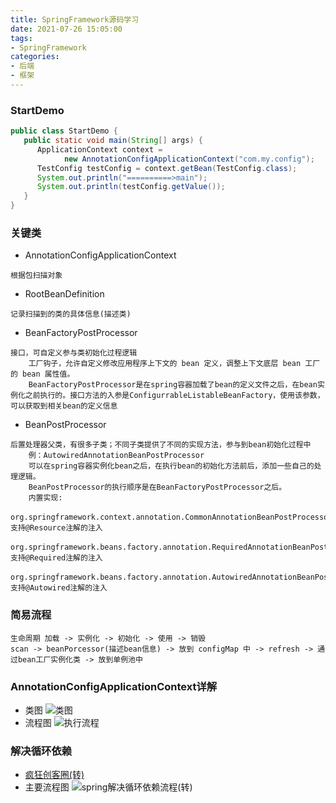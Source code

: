 ```yaml
---
title: SpringFramework源码学习
date: 2021-07-26 15:05:00
tags:
- SpringFramework
categories:
- 后端
- 框架
---
```


### StartDemo
```java
public class StartDemo {
   public static void main(String[] args) {
      ApplicationContext context =
            new AnnotationConfigApplicationContext("com.my.config");
      TestConfig testConfig = context.getBean(TestConfig.class);
      System.out.println("==========>main");
      System.out.println(testConfig.getValue());
   }
}
```
### 关键类
- AnnotationConfigApplicationContext
```textmate
根据包扫描对象
```
- RootBeanDefinition
```textmate
记录扫描到的类的具体信息(描述类)
```
- BeanFactoryPostProcessor
```textmate
接口，可自定义参与类初始化过程逻辑
	工厂钩子，允许自定义修改应用程序上下文的 bean 定义，调整上下文底层 bean 工厂的 bean 属性值。
	BeanFactoryPostProcessor是在spring容器加载了bean的定义文件之后，在bean实例化之前执行的。接口方法的入参是ConfigurrableListableBeanFactory，使用该参数，可以获取到相关bean的定义信息
```
- BeanPostProcessor
```textmate
后置处理器父类，有很多子类；不同子类提供了不同的实现方法，参与到bean初始化过程中
	例：AutowiredAnnotationBeanPostProcessor
	可以在spring容器实例化bean之后，在执行bean的初始化方法前后，添加一些自己的处理逻辑。
	BeanPostProcessor的执行顺序是在BeanFactoryPostProcessor之后。
	内置实现: 
	org.springframework.context.annotation.CommonAnnotationBeanPostProcessor：支持@Resource注解的注入
    org.springframework.beans.factory.annotation.RequiredAnnotationBeanPostProcessor：支持@Required注解的注入
    org.springframework.beans.factory.annotation.AutowiredAnnotationBeanPostProcessor：支持@Autowired注解的注入

```
### 简易流程
```textmate
生命周期 加载 -> 实例化 -> 初始化 -> 使用 -> 销毁
scan -> beanPorcessor(描述bean信息) -> 放到 configMap 中 -> refresh -> 通过bean工厂实例化类 -> 放到单例池中
```
### AnnotationConfigApplicationContext详解
- 类图
  ![类图](https://gitee.com/im-fan/fan-pic/raw/master/images/springframework-bean-uml.png)
- 流程图
  ![执行流程](https://gitee.com/im-fan/fan-pic/raw/master/images/spring-start-process.png)


### 解决循环依赖
- [疯狂创客圈(转)](https://www.cnblogs.com/crazymakercircle/p/14465630.html)
- 主要流程图
  ![spring解决循环依赖流程(转)](https://gitee.com/im-fan/fan-pic/raw/master/images/spring-cycle-refrence.png)
